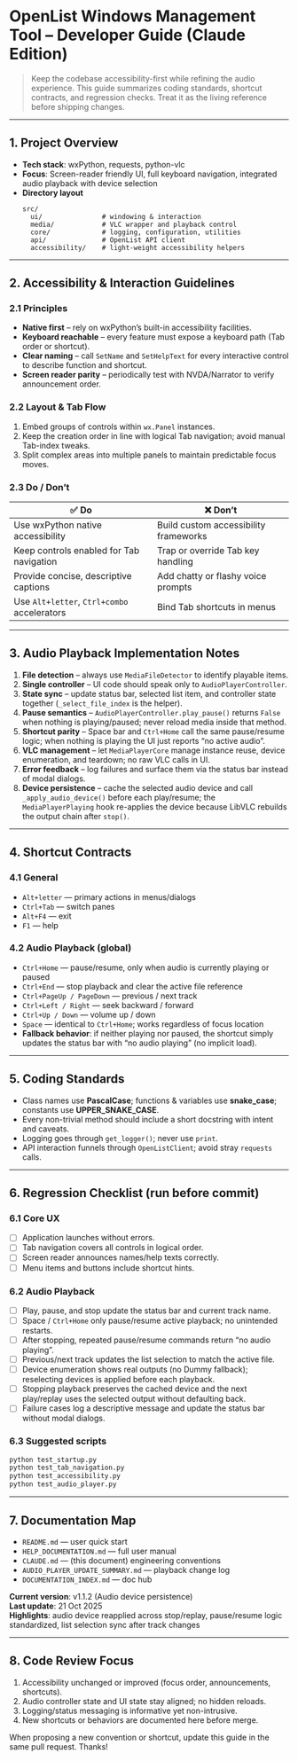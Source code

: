 # OpenList Windows Management Tool – Developer Guide (Claude Edition)

> Keep the codebase accessibility-first while refining the audio experience. This guide summarizes coding standards, shortcut contracts, and regression checks. Treat it as the living reference before shipping changes.

---

## 1. Project Overview
- **Tech stack**: wxPython, requests, python-vlc  
- **Focus**: Screen-reader friendly UI, full keyboard navigation, integrated audio playback with device selection  
- **Directory layout**
  ```text
  src/
    ui/               # windowing & interaction
    media/            # VLC wrapper and playback control
    core/             # logging, configuration, utilities
    api/              # OpenList API client
    accessibility/    # light-weight accessibility helpers
  ```

---

## 2. Accessibility & Interaction Guidelines
### 2.1 Principles
- **Native first** – rely on wxPython’s built-in accessibility facilities.  
- **Keyboard reachable** – every feature must expose a keyboard path (Tab order or shortcut).  
- **Clear naming** – call `SetName` and `SetHelpText` for every interactive control to describe function and shortcut.  
- **Screen reader parity** – periodically test with NVDA/Narrator to verify announcement order.

### 2.2 Layout & Tab Flow
1. Embed groups of controls within `wx.Panel` instances.  
2. Keep the creation order in line with logical Tab navigation; avoid manual Tab-index tweaks.  
3. Split complex areas into multiple panels to maintain predictable focus moves.

### 2.3 Do / Don’t
| ✅ Do | ❌ Don’t |
| --- | --- |
| Use wxPython native accessibility | Build custom accessibility frameworks |
| Keep controls enabled for Tab navigation | Trap or override Tab key handling |
| Provide concise, descriptive captions | Add chatty or flashy voice prompts |
| Use `Alt+letter`, `Ctrl+combo` accelerators | Bind Tab shortcuts in menus |

---

## 3. Audio Playback Implementation Notes
1. **File detection** – always use `MediaFileDetector` to identify playable items.  
2. **Single controller** – UI code should speak only to `AudioPlayerController`.  
3. **State sync** – update status bar, selected list item, and controller state together (`_select_file_index` is the helper).  
4. **Pause semantics** – `AudioPlayerController.play_pause()` returns `False` when nothing is playing/paused; never reload media inside that method.  
5. **Shortcut parity** – Space bar and `Ctrl+Home` call the same pause/resume logic; when nothing is playing the UI just reports “no active audio”.  
6. **VLC management** – let `MediaPlayerCore` manage instance reuse, device enumeration, and teardown; no raw VLC calls in UI.  
7. **Error feedback** – log failures and surface them via the status bar instead of modal dialogs.
8. **Device persistence** – cache the selected audio device and call `_apply_audio_device()` before each play/resume; the `MediaPlayerPlaying` hook re-applies the device because LibVLC rebuilds the output chain after `stop()`.

---

## 4. Shortcut Contracts
### 4.1 General
- `Alt+letter` — primary actions in menus/dialogs  
- `Ctrl+Tab` — switch panes  
- `Alt+F4` — exit  
- `F1` — help

### 4.2 Audio Playback (global)
- `Ctrl+Home` — pause/resume, only when audio is currently playing or paused  
- `Ctrl+End` — stop playback and clear the active file reference  
- `Ctrl+PageUp / PageDown` — previous / next track  
- `Ctrl+Left / Right` — seek backward / forward  
- `Ctrl+Up / Down` — volume up / down  
- `Space` — identical to `Ctrl+Home`; works regardless of focus location  
- **Fallback behavior**: if neither playing nor paused, the shortcut simply updates the status bar with “no audio playing” (no implicit load).

---

## 5. Coding Standards
- Class names use **PascalCase**; functions & variables use **snake_case**; constants use **UPPER_SNAKE_CASE**.  
- Every non-trivial method should include a short docstring with intent and caveats.  
- Logging goes through `get_logger()`; never use `print`.  
- API interaction funnels through `OpenListClient`; avoid stray `requests` calls.

---

## 6. Regression Checklist (run before commit)
### 6.1 Core UX
- [ ] Application launches without errors.  
- [ ] Tab navigation covers all controls in logical order.  
- [ ] Screen reader announces names/help texts correctly.  
- [ ] Menu items and buttons include shortcut hints.

### 6.2 Audio Playback
- [ ] Play, pause, and stop update the status bar and current track name.  
- [ ] Space / `Ctrl+Home` only pause/resume active playback; no unintended restarts.  
- [ ] After stopping, repeated pause/resume commands return “no audio playing”.  
- [ ] Previous/next track updates the list selection to match the active file.  
- [ ] Device enumeration shows real outputs (no Dummy fallback); reselecting devices is applied before each playback.  
- [ ] Stopping playback preserves the cached device and the next play/replay uses the selected output without defaulting back.  
- [ ] Failure cases log a descriptive message and update the status bar without modal dialogs.

### 6.3 Suggested scripts
```bash
python test_startup.py
python test_tab_navigation.py
python test_accessibility.py
python test_audio_player.py
```

---

## 7. Documentation Map
- `README.md` — user quick start  
- `HELP_DOCUMENTATION.md` — full user manual  
- `CLAUDE.md` — (this document) engineering conventions  
- `AUDIO_PLAYER_UPDATE_SUMMARY.md` — playback change log  
- `DOCUMENTATION_INDEX.md` — doc hub

**Current version**: v1.1.2 (Audio device persistence)  
**Last update**: 21 Oct 2025  
**Highlights**: audio device reapplied across stop/replay, pause/resume logic standardized, list selection sync after track changes

---

## 8. Code Review Focus
1. Accessibility unchanged or improved (focus order, announcements, shortcuts).  
2. Audio controller state and UI state stay aligned; no hidden reloads.  
3. Logging/status messaging is informative yet non-intrusive.  
4. New shortcuts or behaviors are documented here before merge.

When proposing a new convention or shortcut, update this guide in the same pull request. Thanks!
